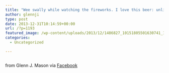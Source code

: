 ```yaml
---
title: "Wee swally while watching the fireworks. I love this beer: unlike any other."
author: glennji
type: post
date: 2013-12-31T10:14:59+00:00
url: /?p=1193
featured_image: /wp-content/uploads/2013/12/1486827_10151805501630741_1297627425_n.jpg
categories:
  - Uncategorized

---
```

<div>
  <img style="max-width: 600px;" alt="" src="/wp-content/uploads/2013/12/1486827_10151805501630741_1297627425_n.jpg" /></p> 
  
  <div>
    from Glenn J. Mason via <a href="https://www.facebook.com/photo.php?fbid=10151805501630741&set=a.10151044406245741.427407.551785740&type=1">Facebook</a>
  </div>
</div>
